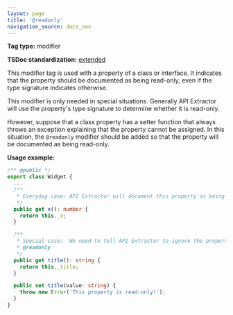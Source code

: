 ```yaml
---
layout: page
title: '@readonly'
navigation_source: docs_nav
---
```


**Tag type:** modifier

**TSDoc standardization:** [extended](
https://github.com/Microsoft/tsdoc/blob/master/tsdoc/src/details/Standardization.ts)

This modifier tag is used with a property of a class or interface.  It indicates that the property should be
documented as being read-only, even if the type signature indicates otherwise.

This modifier is only needed in special situations.  Generally API Extractor will use the property's
type signature to determine whether it is read-only.

However, suppose that a class property has a setter function that always throws an exception explaining
that the property cannot be assigned.  In this situation, the `@readonly` modifier should be added so that
the property will be documented as being read-only.

**Usage example:**

```ts
/** @public */
export class Widget {
  ...
  /**
   * Everyday case: API Extractor will document this property as being read-only.
   */
  public get x(): number {
    return this._x;
  }

  /**
   * Special case:  We need to tell API Extractor to ignore the property setter.
   * @readonly
   */
  public get title(): string {
    return this._title;
  }

  public set title(value: string) {
    throw new Error('This property is read-only!');
  }
}
```
